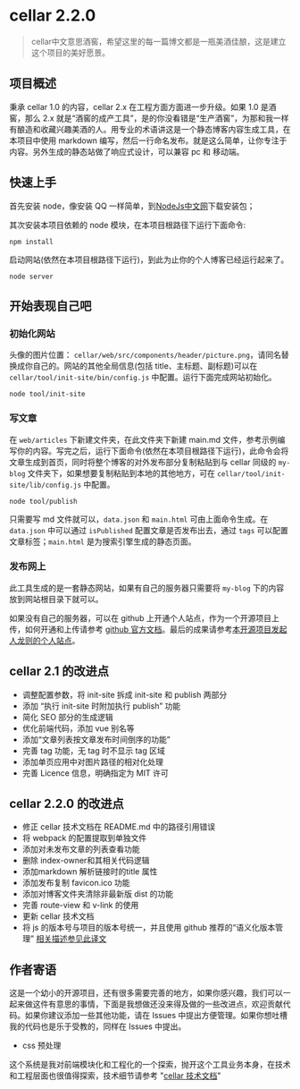 # cellar 2.2.0

> cellar中文意思酒窖，希望这里的每一篇博文都是一瓶美酒佳酿，这是建立这个项目的美好愿景。

## 项目概述

秉承 cellar 1.0 的内容，cellar 2.x 在工程方面方面进一步升级。如果 1.0 是酒窖，那么 2.x 就是“酒窖的成产工具”，是的你没看错是“生产酒窖”，为那和我一样有酿造和收藏兴趣美酒的人。用专业的术语讲这是一个静态博客内容生成工具，在本项目中使用 markdown 编写，然后一行命名发布。就是这么简单，让你专注于内容。另外生成的静态站做了响应式设计，可以兼容 pc 和 移动端。

## 快速上手

首先安装 node，像安装 QQ 一样简单，到[NodeJs中文网](http://nodejs.cn/)下载安装包；

其次安装本项目依赖的 node 模块，在本项目根路径下运行下面命令:

    npm install

启动网站(依然在本项目根路径下运行)，到此为止你的个人博客已经运行起来了。
       
    node server

## 开始表现自己吧

### 初始化网站

头像的图片位置： `cellar/web/src/components/header/picture.png`，请同名替换成你自己的。网站的其他全局信息(包括 title、主标题、副标题)可以在 `cellar/tool/init-site/bin/config.js` 中配置。运行下面完成网站初始化。

	node tool/init-site

### 写文章

在 `web/articles` 下新建文件夹，在此文件夹下新建 main.md 文件，参考示例编写你的内容。写完之后，运行下面命令(依然在本项目根路径下运行)，此命令会将文章生成到首页，同时将整个博客的对外发布部分复制粘贴到与 cellar 同级的 `my-blog` 文件夹下，如果想要复制粘贴到本地的其他地方，可在 `cellar/tool/init-site/lib/config.js` 中配置。

    node tool/publish

只需要写 md 文件就可以，`data.json` 和 `main.html` 可由上面命令生成。在 `data.json` 中可以通过  `isPublished` 配置文章是否发布出去，通过 `tags` 可以配置文章标签；`main.html` 是为搜索引擎生成的静态页面。  

### 发布网上

此工具生成的是一套静态网站，如果有自己的服务器只需要将 `my-blog` 下的内容放到网站根目录下就可以。

如果没有自己的服务器，可以在 github 上开通个人站点，作为一个开源项目上传，如何开通和上传请参考 [github 官方文档](https://pages.github.com/)。最后的成果请参考[本开源项目发起人龙则的个人站点](https://longze.github.io)。

## cellar 2.1 的改进点

- 调整配置参数，将 init-site 拆成 init-site 和 publish 两部分
- 添加 “执行 init-site 时附加执行 publish” 功能
- 简化 SEO 部分的生成逻辑
- 优化前端代码，添加 vue 别名等
- 添加“文章列表按文章发布时间倒序的功能”
- 完善 tag 功能，无 tag 时不显示 tag 区域
- 添加单页应用中对图片路径的相对化处理
- 完善 Licence 信息，明确指定为 MIT 许可

## cellar 2.2.0 的改进点

- 修正 cellar 技术文档在 README.md 中的路径引用错误
- 将 webpack 的配置提取到单独文件
- 添加对未发布文章的列表查看功能
- 删除 index-owner和其相关代码逻辑
- 添加markdown 解析链接时的title 属性
- 添加发布复制 favicon.ico 功能
- 添加对博客文件夹清除非最新版 dist 的功能
- 完善 route-view 和 v-link 的使用
- 更新 cellar 技术文档
- 将 js 的版本号与项目的版本号统一，并且使用 github 推荐的“语义化版本管理”
[相关描述参见此译文](http://f2e.souche.com/blog/fan-yi-ru-he-zheng-que-de-ming-ming-ruan-jian-ban-ben-hao/?from=timeline&isappinstalled=0)

## 作者寄语

这是一个幼小的开源项目，还有很多需要完善的地方，如果你感兴趣，我们可以一起来做这件有意思的事情，下面是我想做还没来得及做的一些改进点，欢迎贡献代码。如果你建议添加一些其他功能，请在 Issues 中提出方便管理。如果你想吐槽我的代码也是乐于受教的，同样在 Issues 中提出。

- css 预处理

这个系统是我对前端模块化和工程化的一个探索，抛开这个工具业务本身，在技术和工程层面也很值得探索，技术细节请参考 "[cellar 技术文档](./web/articles/cellar-doc/main.md)"
